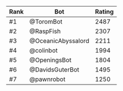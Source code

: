 Rank|Bot|Rating
---|---|---
#1|@ToromBot|2487
#2|@RaspFish|2307
#3|@OceanicAbyssalord|2211
#4|@colinbot|1994
#5|@OpeningsBot|1804
#6|@DavidsGuterBot|1495
#7|@pawnrobot|1250

